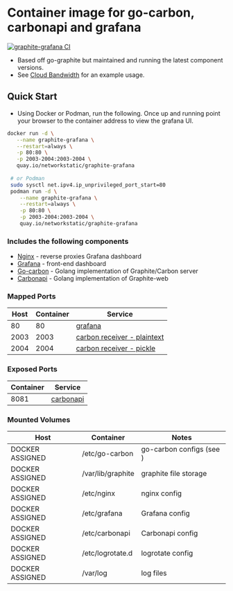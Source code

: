 # Container image for go-carbon, carbonapi and grafana

[![graphite-grafana CI](https://github.com/nerdalert/graphite-grafana/actions/workflows/image-build.yml/badge.svg)](https://github.com/nerdalert/graphite-grafana/actions/workflows/image-build.yml)

- Based off go-graphite but maintained and running the latest component versions.
- See [Cloud Bandwidth](https://github.com/nerdalert/cloud-bandwidth) for an example usage.

## Quick Start

- Using Docker or Podman, run the following. Once up and running point your browser to the container address to view the grafana UI.

```sh
docker run -d \
   --name graphite-grafana \
   --restart=always \
   -p 80:80 \
   -p 2003-2004:2003-2004 \
   quay.io/networkstatic/graphite-grafana
 
 # or Podman
 sudo sysctl net.ipv4.ip_unprivileged_port_start=80
 podman run -d \
    --name graphite-grafana \
    --restart=always \
    -p 80:80 \
    -p 2003-2004:2003-2004 \
    quay.io/networkstatic/graphite-grafana
```

### Includes the following components

* [Nginx](http://nginx.org/) - reverse proxies Grafana dashboard
* [Grafana](http://www.grafana.com/) - front-end dashboard
* [Go-carbon](https://github.com/lomik/go-carbon) - Golang implementation of Graphite/Carbon server
* [Carbonapi](https://github.com/go-graphite/carbonapi) - Golang implementation of Graphite-web

### Mapped Ports

Host | Container | Service
---- | --------- | -------------------------------------------------------------------------------------------------------------------
  80 |        80 | [grafana](http://docs.grafana.org/)
2003 |      2003 | [carbon receiver - plaintext](http://graphite.readthedocs.io/en/latest/feeding-carbon.html#the-plaintext-protocol)
2004 |      2004 | [carbon receiver - pickle](http://graphite.readthedocs.io/en/latest/feeding-carbon.html#the-pickle-protocol)

### Exposed Ports

Container | Service
--------- | -------------------------------------------------------------------------------------------------------------------------
   8081   | [carbonapi](https://github.com/go-graphite/carbonapi/blob/master/doc/configuration.md#general-configuration-for-carbonapi)

### Mounted Volumes

Host              | Container                  | Notes
----------------- | -------------------------- | -------------------------------
DOCKER ASSIGNED   | /etc/go-carbon             | go-carbon configs (see )
DOCKER ASSIGNED   | /var/lib/graphite          | graphite file storage
DOCKER ASSIGNED   | /etc/nginx                 | nginx config
DOCKER ASSIGNED   | /etc/grafana               | Grafana config
DOCKER ASSIGNED   | /etc/carbonapi             | Carbonapi config
DOCKER ASSIGNED   | /etc/logrotate.d           | logrotate config
DOCKER ASSIGNED   | /var/log                   | log files
